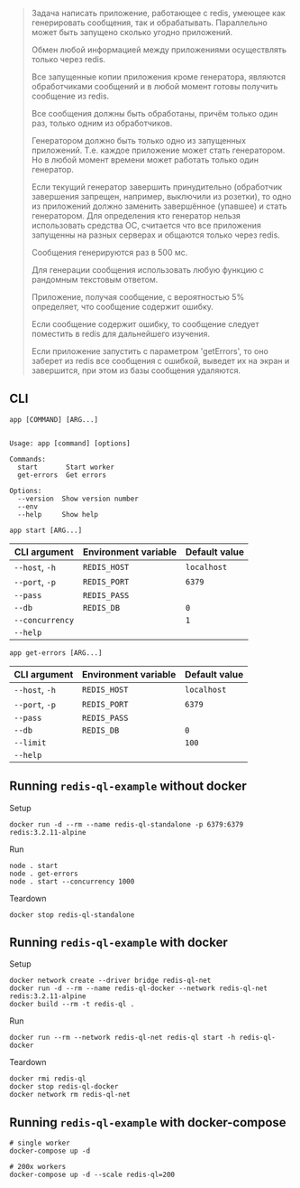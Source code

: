 > Задача написать приложение, работающее с redis, умеющее как генерировать сообщения, так и обрабатывать. Параллельно может быть запущено сколько угодно приложений.
>
> Обмен любой информацией между приложениями осуществлять только через redis.
>
> Все запущенные копии приложения кроме генератора, являются обработчиками сообщений и в любой момент готовы получить сообщение из redis.
>
> Все сообщения должны быть обработаны, причём только один раз, только одним из обработчиков.
>
> Генератором должно быть только одно из запущенных приложений. Т.е. каждое приложение может стать генератором. Но в любой момент времени может работать только один генератор.
>
> Если текущий генератор завершить принудительно (обработчик завершения запрещен, например, выключили из розетки), то одно из приложений должно заменить завершённое (упавшее) и стать генератором. Для определения кто генератор нельзя использовать средства ОС, считается что все приложения запущенны на разных серверах и общаются только через redis.
>
> Сообщения генерируются раз в 500 мс.
>
> Для генерации сообщения использовать любую функцию с рандомным текстовым ответом.
>
> Приложение, получая сообщение, с вероятностью 5% определяет, что сообщение содержит ошибку.
>
> Если сообщение содержит ошибку, то сообщение следует поместить в redis для дальнейшего изучения.
>
> Если приложение запустить с параметром 'getErrors', то оно заберет из redis все сообщения с ошибкой, выведет их на экран и завершится, при этом из базы сообщения удаляются.


## CLI

`app [COMMAND] [ARG...]`

```

Usage: app [command] [options]

Commands:
  start       Start worker
  get-errors  Get errors

Options:
  --version  Show version number
  --env
  --help     Show help

```

`app start [ARG...]`

| CLI argument          | Environment variable  | Default value         |
| ---                   | ---                   | ---                   |
| `--host`, `-h`        | `REDIS_HOST`          | `localhost`           |
| `--port`, `-p`        | `REDIS_PORT`          | `6379`                |
| `--pass`              | `REDIS_PASS`          |                       |
| `--db`                | `REDIS_DB`            | `0`                   |
| `--concurrency`       |                       | `1`                   |
| `--help`              |                       |                       |


`app get-errors [ARG...]`

| CLI argument          | Environment variable  | Default value         |
| ---                   | ---                   | ---                   |
| `--host`, `-h`        | `REDIS_HOST`          | `localhost`           |
| `--port`, `-p`        | `REDIS_PORT`          | `6379`                |
| `--pass`              | `REDIS_PASS`          |                       |
| `--db`                | `REDIS_DB`            | `0`                   |
| `--limit`             |                       | `100`                 |
| `--help`              |                       |                       |



## Running `redis-ql-example` without docker

Setup
```
docker run -d --rm --name redis-ql-standalone -p 6379:6379 redis:3.2.11-alpine
```
Run
```
node . start
node . get-errors
node . start --concurrency 1000
```
Teardown
```
docker stop redis-ql-standalone
```



## Running `redis-ql-example` with docker

Setup
```
docker network create --driver bridge redis-ql-net
docker run -d --rm --name redis-ql-docker --network redis-ql-net redis:3.2.11-alpine
docker build --rm -t redis-ql .
```
Run
```
docker run --rm --network redis-ql-net redis-ql start -h redis-ql-docker
```
Teardown
```
docker rmi redis-ql
docker stop redis-ql-docker
docker network rm redis-ql-net
```



## Running `redis-ql-example` with docker-compose

```
# single worker
docker-compose up -d

# 200x workers
docker-compose up -d --scale redis-ql=200
```
